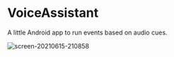 # VoiceAssistant
A little Android app to run events based on audio cues.

![screen-20210615-210858](https://user-images.githubusercontent.com/26600014/122143645-d3580080-ce1f-11eb-806b-9ed4b485b6ae.gif)
